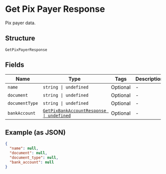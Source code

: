 
# Get Pix Payer Response

Pix payer data.

## Structure

`GetPixPayerResponse`

## Fields

| Name | Type | Tags | Description |
|  --- | --- | --- | --- |
| `name` | `string \| undefined` | Optional | - |
| `document` | `string \| undefined` | Optional | - |
| `documentType` | `string \| undefined` | Optional | - |
| `bankAccount` | [`GetPixBankAccountResponse \| undefined`](../../doc/models/get-pix-bank-account-response.md) | Optional | - |

## Example (as JSON)

```json
{
  "name": null,
  "document": null,
  "document_type": null,
  "bank_account": null
}
```


